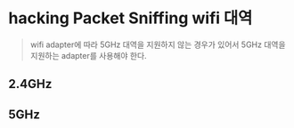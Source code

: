 # hacking Packet Sniffing wifi 대역

> wifi adapter에 따라 5GHz 대역을 지원하지 않는 경우가 있어서 5GHz 대역을 지원하는 adapter를 사용해야 한다.

## 2.4GHz

## 5GHz
